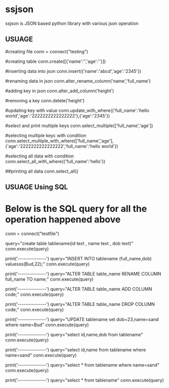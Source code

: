 # ssjson
ssjson is JSON based python library with various json operation



## USUAGE 

#creating file
conn = connect("testing")

#creating table
conn.create([{'name':'','age':''}])

#inserting data into json
conn.insert({'name':'abcd','age':'2345'})

#renaming data in json
conn.alter_rename_column('name','full_name')

#adding key in json
conn.alter_add_column('height')

#removing a key 
conn.delete('height')

#updating key  with value
conn.update_with_where({'full_name':'hello world','age':'2222222222222222'},{'age':'2345'}) 

#select and print multiple keys
conn.select_multiple(['full_name','age'])

#selecting multiple keyc with condition
conn.select_multiple_with_where(['full_name','age'],{'age':'2222222222222222','full_name':'hello world'})

#selecting all data with condition
conn.select_all_with_where({'full_name':'hello'})

##printing all data
conn.select_all()








## USUAGE Using SQL

# Below is the SQL query for all the operation happened above


conn = connect("testfile")


query="create table tablename(id text , name text , dob text)"
conn.execute(query)


print('--------------')
query="INSERT INTO tablename (full_name,dob) valuesss(Bud,22);"
conn.execute(query)

print('--------------')
query="ALTER TABLE table_name RENAME COLUMN full_name TO name;"
conn.execute(query)


print('--------------')
query="ALTER TABLE table_name ADD COLUMN code;"
conn.execute(query)


print('--------------')
query="ALTER TABLE table_name DROP COLUMN code;"
conn.execute(query)


print('--------------')
query="UPDATE tablename set dob=23,name=sand where name=Bud"
conn.execute(query)


print('--------------')
query="select id,name,dob from tablename"
conn.execute(query)


print('--------------')
query="select id,name from tablename where name=sand"
conn.execute(query)


print('--------------')
query="select * from tablename where name=sand"
conn.execute(query)


print('--------------')
query="select * from tablename"
conn.execute(query)

